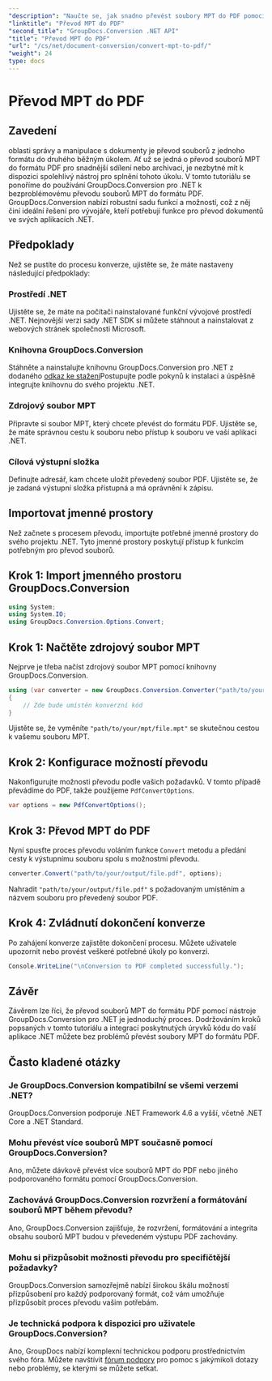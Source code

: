 ```yaml
---
"description": "Naučte se, jak snadno převést soubory MPT do PDF pomocí GroupDocs.Conversion pro .NET. Postupujte podle našich podrobných pokynů pro integraci a efektivní správu dokumentů."
"linktitle": "Převod MPT do PDF"
"second_title": "GroupDocs.Conversion .NET API"
"title": "Převod MPT do PDF"
"url": "/cs/net/document-conversion/convert-mpt-to-pdf/"
"weight": 24
type: docs
---
```

# Převod MPT do PDF

## Zavedení
oblasti správy a manipulace s dokumenty je převod souborů z jednoho formátu do druhého běžným úkolem. Ať už se jedná o převod souborů MPT do formátu PDF pro snadnější sdílení nebo archivaci, je nezbytné mít k dispozici spolehlivý nástroj pro splnění tohoto úkolu. V tomto tutoriálu se ponoříme do používání GroupDocs.Conversion pro .NET k bezproblémovému převodu souborů MPT do formátu PDF. GroupDocs.Conversion nabízí robustní sadu funkcí a možností, což z něj činí ideální řešení pro vývojáře, kteří potřebují funkce pro převod dokumentů ve svých aplikacích .NET.
## Předpoklady
Než se pustíte do procesu konverze, ujistěte se, že máte nastaveny následující předpoklady:
### Prostředí .NET
Ujistěte se, že máte na počítači nainstalované funkční vývojové prostředí .NET. Nejnovější verzi sady .NET SDK si můžete stáhnout a nainstalovat z webových stránek společnosti Microsoft.
### Knihovna GroupDocs.Conversion
Stáhněte a nainstalujte knihovnu GroupDocs.Conversion pro .NET z dodaného [odkaz ke stažení](https://releases.groupdocs.com/conversion/net/)Postupujte podle pokynů k instalaci a úspěšně integrujte knihovnu do svého projektu .NET.
### Zdrojový soubor MPT
Připravte si soubor MPT, který chcete převést do formátu PDF. Ujistěte se, že máte správnou cestu k souboru nebo přístup k souboru ve vaší aplikaci .NET.
### Cílová výstupní složka
Definujte adresář, kam chcete uložit převedený soubor PDF. Ujistěte se, že je zadaná výstupní složka přístupná a má oprávnění k zápisu.

## Importovat jmenné prostory
Než začnete s procesem převodu, importujte potřebné jmenné prostory do svého projektu .NET. Tyto jmenné prostory poskytují přístup k funkcím potřebným pro převod souborů.
## Krok 1: Import jmenného prostoru GroupDocs.Conversion
```csharp
using System;
using System.IO;
using GroupDocs.Conversion.Options.Convert;
```
## Krok 1: Načtěte zdrojový soubor MPT
Nejprve je třeba načíst zdrojový soubor MPT pomocí knihovny GroupDocs.Conversion.
```csharp
using (var converter = new GroupDocs.Conversion.Converter("path/to/your/mpt/file.mpt"))
{
    // Zde bude umístěn konverzní kód
}
```
Ujistěte se, že vyměníte `"path/to/your/mpt/file.mpt"` se skutečnou cestou k vašemu souboru MPT.
## Krok 2: Konfigurace možností převodu
Nakonfigurujte možnosti převodu podle vašich požadavků. V tomto případě převádíme do PDF, takže použijeme `PdfConvertOptions`.
```csharp
var options = new PdfConvertOptions();
```
## Krok 3: Převod MPT do PDF
Nyní spusťte proces převodu voláním funkce `Convert` metodu a předání cesty k výstupnímu souboru spolu s možnostmi převodu.
```csharp
converter.Convert("path/to/your/output/file.pdf", options);
```
Nahradit `"path/to/your/output/file.pdf"` s požadovaným umístěním a názvem souboru pro převedený soubor PDF.
## Krok 4: Zvládnutí dokončení konverze
Po zahájení konverze zajistěte dokončení procesu. Můžete uživatele upozornit nebo provést veškeré potřebné úkoly po konverzi.
```csharp
Console.WriteLine("\nConversion to PDF completed successfully.");
```

## Závěr
Závěrem lze říci, že převod souborů MPT do formátu PDF pomocí nástroje GroupDocs.Conversion pro .NET je jednoduchý proces. Dodržováním kroků popsaných v tomto tutoriálu a integrací poskytnutých úryvků kódu do vaší aplikace .NET můžete bez problémů převést soubory MPT do formátu PDF.
## Často kladené otázky
### Je GroupDocs.Conversion kompatibilní se všemi verzemi .NET?
GroupDocs.Conversion podporuje .NET Framework 4.6 a vyšší, včetně .NET Core a .NET Standard.
### Mohu převést více souborů MPT současně pomocí GroupDocs.Conversion?
Ano, můžete dávkově převést více souborů MPT do PDF nebo jiného podporovaného formátu pomocí GroupDocs.Conversion.
### Zachovává GroupDocs.Conversion rozvržení a formátování souborů MPT během převodu?
Ano, GroupDocs.Conversion zajišťuje, že rozvržení, formátování a integrita obsahu souborů MPT budou v převedeném výstupu PDF zachovány.
### Mohu si přizpůsobit možnosti převodu pro specifičtější požadavky?
GroupDocs.Conversion samozřejmě nabízí širokou škálu možností přizpůsobení pro každý podporovaný formát, což vám umožňuje přizpůsobit proces převodu vašim potřebám.
### Je technická podpora k dispozici pro uživatele GroupDocs.Conversion?
Ano, GroupDocs nabízí komplexní technickou podporu prostřednictvím svého fóra. Můžete navštívit [fórum podpory](https://forum.groupdocs.com/c/conversion/11) pro pomoc s jakýmikoli dotazy nebo problémy, se kterými se můžete setkat.